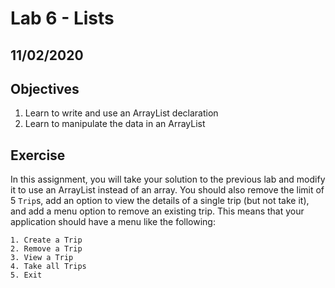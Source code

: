 # Lab 6 - Lists

## 11/02/2020

## Objectives

1.  Learn to write and use an ArrayList declaration
2.  Learn to manipulate the data in an ArrayList

## Exercise

In this assignment, you will take your solution to the previous lab and modify it to use an ArrayList instead of an array. You should also remove the limit of 5 `Trip`s, add an option to view the details of a single trip (but not take it), and add a menu option to remove an existing trip. This means that your application should have a menu like the following:

```
1. Create a Trip
2. Remove a Trip
3. View a Trip
4. Take all Trips
5. Exit
```
